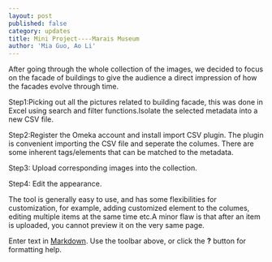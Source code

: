 ```yaml
---
layout: post
published: false
category: updates
title: Mini Project----Marais Museum
author: 'Mia Guo, Ao Li'
---
```

After going through the whole collection of the images, we decided to focus on the facade of buildings to give the audience a direct impression of how the facades evolve through time.

Step1:Picking out all the pictures related to building facade, this was done in Excel using search and filter functions.Isolate the selected metadata into a new CSV file.

Step2:Register the Omeka account and install import CSV plugin. The plugin is convenient importing the CSV file and seperate the columes. There are some inherent tags/elements that can be matched to the metadata.

Step3: Upload corresponding images into the collection.

Step4: Edit the appearance.

The tool is generally easy to use, and has some flexibilities for customization, for example, adding customized element to the columes, editing multiple items at the same time etc.A minor flaw is that after an item is uploaded, you cannot preview it on the very same page. 



Enter text in [Markdown](http://daringfireball.net/projects/markdown/). Use the toolbar above, or click the **?** button for formatting help.
